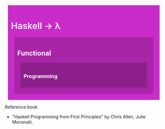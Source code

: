 <style>
	.box1 {
		background-color: #C92CC8;
		padding: 10px;	
		margin: 10px;
		color: white;
	}
	.box2 {
		background-color: #A825A7;
		padding: 10px;	
		margin: 10px;
		color: white;
	}
	.box3 {
		background-color: #8C1F8B;
		padding: 10px;	
		margin: 10px;
		color: white;
	}
	.haskell {
		font-weight: 600;
	}
</style>

<div class="box1">
	<h1 class="haskell">Haskell &rarr; λ</h1>
	<div class="box2">
		<h2>Functional</h2>
		<div class="box3">
			<h3>Programming</h3>
		</div>
	</div>
</div>

Reference book
- "Haskell Programming from First Principles" by Chris Allen, Julie Moronuki.